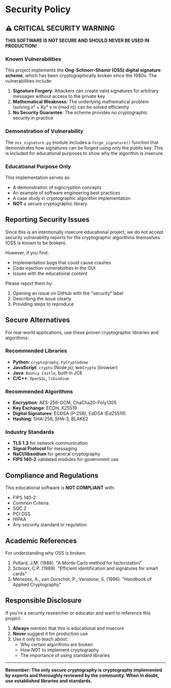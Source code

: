 # Security Policy

## ⚠️ CRITICAL SECURITY WARNING

**THIS SOFTWARE IS NOT SECURE AND SHOULD NEVER BE USED IN PRODUCTION!**

### Known Vulnerabilities

This project implements the **Ong-Schnorr-Shamir (OSS) digital signature scheme**, which has been cryptographically broken since the 1980s. The vulnerabilities include:

1. **Signature Forgery**: Attackers can create valid signatures for arbitrary messages without access to the private key
2. **Mathematical Weakness**: The underlying mathematical problem (solving x² + Ky² ≡ m (mod n)) can be solved efficiently
3. **No Security Guarantee**: The scheme provides no cryptographic security in practice

### Demonstration of Vulnerability

The `oss_signature.py` module includes a `forge_signature()` function that demonstrates how signatures can be forged using only the public key. This is included for educational purposes to show why the algorithm is insecure.

### Educational Purpose Only

This implementation serves as:
- A demonstration of signcryption concepts
- An example of software engineering best practices
- A case study in cryptographic algorithm implementation
- **NOT** a secure cryptographic library

## Reporting Security Issues

Since this is an intentionally insecure educational project, we do not accept security vulnerability reports for the cryptographic algorithms themselves (OSS is known to be broken).

However, if you find:
- Implementation bugs that could cause crashes
- Code injection vulnerabilities in the GUI
- Issues with the educational content

Please report them by:
1. Opening an issue on GitHub with the "security" label
2. Describing the issue clearly
3. Providing steps to reproduce

## Secure Alternatives

For real-world applications, use these proven cryptographic libraries and algorithms:

### Recommended Libraries
- **Python**: `cryptography`, `PyCryptodome`
- **JavaScript**: `crypto` (Node.js), `WebCrypto` (browser)
- **Java**: `Bouncy Castle`, built-in JCE
- **C/C++**: `OpenSSL`, `libsodium`

### Recommended Algorithms
- **Encryption**: AES-256-GCM, ChaCha20-Poly1305
- **Key Exchange**: ECDH, X25519
- **Digital Signatures**: ECDSA (P-256), EdDSA (Ed25519)
- **Hashing**: SHA-256, SHA-3, BLAKE2

### Industry Standards
- **TLS 1.3** for network communication
- **Signal Protocol** for messaging
- **NaCl/libsodium** for general cryptography
- **FIPS 140-2** validated modules for government use

## Compliance and Regulations

This educational software is **NOT COMPLIANT** with:
- FIPS 140-2
- Common Criteria
- SOC 2
- PCI DSS
- HIPAA
- Any security standard or regulation

## Academic References

For understanding why OSS is broken:

1. Pollard, J.M. (1988). "A Monte Carlo method for factorization"
2. Schnorr, C.P. (1989). "Efficient identification and signatures for smart cards"
3. Menezes, A., van Oorschot, P., Vanstone, S. (1996). "Handbook of Applied Cryptography"

## Responsible Disclosure

If you're a security researcher or educator and want to reference this project:

1. **Always** mention that this is educational and insecure
2. **Never** suggest it for production use
3. Use it only to teach about:
   - Why certain algorithms are broken
   - How NOT to implement cryptography
   - The importance of using standard libraries

---

**Remember: The only secure cryptography is cryptography implemented by experts and thoroughly reviewed by the community. When in doubt, use established libraries and standards.**